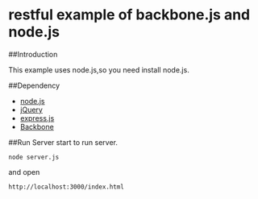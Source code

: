 restful example of backbone.js and node.js
==========================================

##Introduction

This example uses node.js,so you need install node.js.

##Dependency

* [node.js](http://nodejs.org/)
* [jQuery](https://github.com/jquery/jquery)
* [express.js](http://expressjs.com/guide.html#intro)
* [Backbone](http://documentcloud.github.com/backbone)

##Run Server
start to run server.

    node server.js

and open

    http://localhost:3000/index.html
